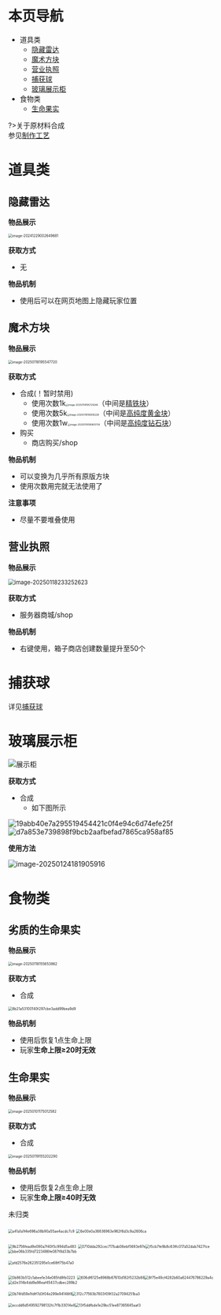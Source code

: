# 本页导航

- 道具类
  - [隐藏雷达](#隐藏雷达)
  - [魔术方块](#魔术方块)
  - [营业执照](#营业执照)
  - [捕获球](#捕获球)
  - [玻璃展示柜](#玻璃展示柜)
- 食物类
  - [生命果实](#生命果实)

?>关于原材料合成<br>参见[制作工艺](/WM/docs/制造工艺.md)

# 道具类

## 隐藏雷达

**物品展示**

<img src="https://img-cdn.yvmou.cn/pigo/202412290026747.png" alt="image-20241229002649681" style="zoom:50%;" /> 

**获取方式**

- 无

**物品机制**

- 使用后可以在网页地图上隐藏玩家位置

## 魔术方块

**物品展示**

<img src="https://img-cdn.yvmou.cn/pigo/202501181955822.png" alt="image-20250118195547720" style="zoom:50%;" /> 

**获取方式**

- 合成(！暂时禁用)
  - 使用次数1k<img src="https://img-cdn.yvmou.cn/pigo/202501181957285.png" alt="image-20250118195729246" style="zoom:33%;" />（中间是[精铁块](/WM/docs/制造工艺)）
  - 使用次数5k<img src="https://img-cdn.yvmou.cn/pigo/202501181959011.png" alt="image-20250118195816228" style="zoom: 33%;" />（中间是[高纯度黄金块](/WM/docs/制造工艺)）
  - 使用次数1w<img src="https://img-cdn.yvmou.cn/pigo/202501181958825.png" alt="image-20250118195800738" style="zoom: 33%;" />（中间是[高纯度钻石块](/WM/docs/制造工艺)）
- 购买
  - 商店购买/shop


**物品机制**

- 可以变换为几乎所有原版方块
- 使用次数用完就无法使用了

**注意事项**

- 尽量不要堆叠使用

## 营业执照

**物品展示**

 <img src="https://img-cdn.yvmou.cn/pigo/202501182338881.png" alt="image-20250118233252623" style="zoom: 80%;" />

**获取方式**

- 服务器商城/shop

**物品机制**

- 右键使用，箱子商店创建数量提升至50个

# 捕获球

详见[捕获球](/教程/有趣的百科/有趣的玩法#捕获球)

# 玻璃展示柜

![展示柜](https://img-cdn.yvmou.cn/pigo/202501241815183.gif) 

**获取方式**

- 合成
  - 如下图所示

![19abb40e7a295519454421c0f4e94c6d74efe25f](https://img-cdn.yvmou.cn/pigo/202501241818065.gif) ![d7a853e739898f9bcb2aafbefad7865ca958af85](https://img-cdn.yvmou.cn/pigo/202501241819953.gif)

**使用方法**

![image-20250124181905916](https://img-cdn.yvmou.cn/pigo/202501241819959.png)  

# 食物类

## 劣质的生命果实

**物品展示**

<img src="https://img-cdn.yvmou.cn/pigo/202501181557958.png" alt="image-20250118155653862" style="zoom:50%;" /> 

**获取方式**

- 合成

 <img src="https://img-cdn.yvmou.cn/pigo/202501210047977.png" alt="8b21a53100140f297cbe3add99bea9d9" style="zoom:50%;" />

**物品机制**

- 使用后恢复1点生命上限
- 玩家**生命上限≥20时无效**

## 生命果实

**物品展示**

<img src="https://img-cdn.yvmou.cn/pigo/202501011750668.png" alt="image-20250101175012582" style="zoom:50%;" /> 

**获取方式**

- 合成

 <img src="https://img-cdn.yvmou.cn/pigo/202501191552499.png" alt="image-20250119155202290" style="zoom:50%;" />

**物品机制**

- 使用后恢复2点生命上限
- 玩家**生命上限≥40时无效**

未归类

<img src="https://img-cdn.yvmou.cn/pigo/202501221632966.png" alt="a41a1a1f4e696a38b90a55ae4acdc7c9" style="zoom:50%;" /> 

<img src="https://img-cdn.yvmou.cn/pigo/202501221632868.png" alt="6e00e0a36836963e962f6d3c9a2606ca" style="zoom:50%;" /> 

<img src="https://img-cdn.yvmou.cn/pigo/202501221633182.png" alt="9b2756fead9e090a7f40f5c994d5a483" style="zoom:50%;" /> <img src="https://img-cdn.yvmou.cn/pigo/202501221633108.png" alt="0710dda292cec717bab06ebf5693e97e" style="zoom:50%;" /><img src="https://img-cdn.yvmou.cn/pigo/202501221633551.png" alt="f5cb7fe9b8c63ffc017a52dab7427fce" style="zoom:50%;" /><img src="https://img-cdn.yvmou.cn/pigo/202501221634272.png" alt="bbe06b335fd7223486fe087f8d33b7bb" style="zoom:50%;" />

<img src="https://img-cdn.yvmou.cn/pigo/202501221634589.png" alt="afd2576e262351295e1ce68ff75b47a0" style="zoom:50%;" /> 

<img src="https://img-cdn.yvmou.cn/pigo/202501221634402.png" alt="0b863b512c1abee1e34e085fd8fb0223" style="zoom:50%;" /> <img src="https://img-cdn.yvmou.cn/pigo/202501221634571.png" alt="606df6125e8968b67610d182f5232b88" style="zoom:50%;" /><img src="https://img-cdn.yvmou.cn/pigo/202501221634166.png" alt="8f75e49cf4282b60a624476786229a4c" style="zoom:50%;" /><img src="https://img-cdn.yvmou.cn/pigo/202501221635218.png" alt="d2e314b4dd9a98eaf45437cdbec289b2" style="zoom:50%;" />

<img src="https://img-cdn.yvmou.cn/pigo/202501221635530.png" alt="0b74fd59e1fdff7d3f04e299e94146f8" style="zoom:50%;" /><img src="https://img-cdn.yvmou.cn/pigo/202501221635313.png" alt="312c77563b7803f09f32a27094251ba3" style="zoom:50%;" />

<img src="https://img-cdn.yvmou.cn/pigo/202501221635768.png" alt="eccdd6d549592798132fc7f1b33014e8" style="zoom:50%;" /><img src="https://img-cdn.yvmou.cn/pigo/202501221635101.png" alt="13f5ddfbde1e29bc51ee87365645aaf3" style="zoom:50%;" />